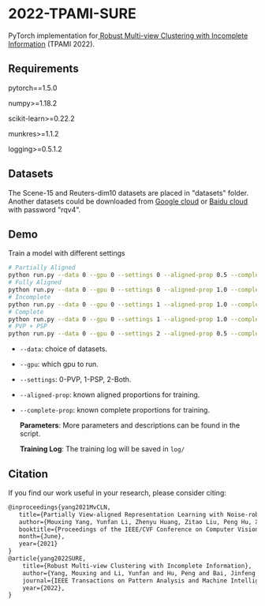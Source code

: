 # 2022-TPAMI-SURE

PyTorch implementation for[ Robust Multi-view Clustering with Incomplete Information](https://ieeexplore.ieee.org/abstract/document/9723577) (TPAMI 2022).

## Requirements

pytorch==1.5.0 

numpy>=1.18.2

scikit-learn>=0.22.2

munkres>=1.1.2

logging>=0.5.1.2

## Datasets

The Scene-15 and Reuters-dim10 datasets are placed in "datasets" folder. Another datasets could be downloaded from [Google cloud](https://drive.google.com/drive/folders/1WFbxX1X_pNJX0bDRkbF577mRrviIcyKe?usp=sharing) or [Baidu cloud](https://pan.baidu.com/s/1NdgRH3k9Pq9SQjrorWSEeg) with password "rqv4".

## Demo

 Train a model with different settings

```bash
# Partially Aligned
python run.py --data 0 --gpu 0 --settings 0 --aligned-prop 0.5 --complete-prop 1.0
# Fully Aligned
python run.py --data 0 --gpu 0 --settings 0 --aligned-prop 1.0 --complete-prop 1.0
# Incomplete
python run.py --data 0 --gpu 0 --settings 1 --aligned-prop 1.0 --complete-prop 0.5
# Complete
python run.py --data 0 --gpu 0 --settings 1 --aligned-prop 1.0 --complete-prop 1.0
# PVP + PSP
python run.py --data 0 --gpu 0 --settings 2 --aligned-prop 0.5 --complete-prop 0.5
```

  - `--data`: choice of datasets.

  - `--gpu`:  which gpu to run.

  - `--settings`: 0-PVP, 1-PSP, 2-Both.

  - `--aligned-prop`: known aligned proportions for training.

  - `--complete-prop`: known complete proportions for training.

    **Parameters**: More parameters and descriptions can be found in the script.

    **Training Log**: The training log will be saved in `log/`

## Citation

If you find our work useful in your research, please consider citing:

```latex
@inproceedings{yang2021MvCLN,
   title={Partially View-aligned Representation Learning with Noise-robust Contrastive Loss},
   author={Mouxing Yang, Yunfan Li, Zhenyu Huang, Zitao Liu, Peng Hu, Xi Peng},
   booktitle={Proceedings of the IEEE/CVF Conference on Computer Vision and Pattern Recognition (CVPR)},
   month={June},
   year={2021}
}
@article{yang2022SURE,
	title={Robust Multi-view Clustering with Incomplete Information},
  	author={Yang, Mouxing and Li, Yunfan and Hu, Peng and Bai, Jinfeng and Lv, Jian Cheng and Peng, Xi},  
	journal={IEEE Transactions on Pattern Analysis and Machine Intelligence},     
 	year={2022},  
}
```

